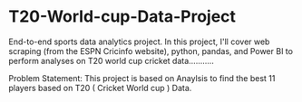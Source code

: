 # T20-World-cup-Data-Project
End-to-end sports data analytics project. In this project, I'll cover web scraping (from the ESPN Cricinfo website), python, pandas, and Power BI to perform analyses on T20 world cup cricket data...........


Problem Statement: This project is based on Anaylsis to find the best 11 players based on T20 ( Cricket World cup ) Data.

